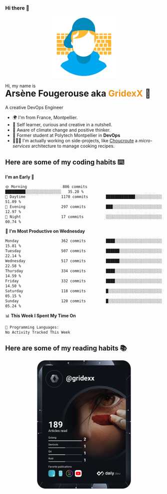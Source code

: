 ### Hi there 👋

<!--
**GridexX/gridexx** is a ✨ _special_ ✨ repository because its `README.md` (this file) appears on your GitHub profile.

Here are some ideas to get you started:

- 🔭 I’m currently working on ...
- 🌱 I’m currently learning ...
- 👯 I’m looking to collaborate on ...
- 🤔 I’m looking for help with ...
- 💬 Ask me about ...
- 📫 How to reach me: ...
- 😄 Pronouns: ...
- ⚡ Fun fact: ...
-->


<!-- Header -->
<div align="center">
  <img align="center" src="./images/user_profile.png" width="200">
</div>
<p>Hi, my name is</p> 
<h1 style="margin-top:-15px">Arsène Fougerouse aka <span style="color:#ef961a">GridexX</span> 👋</h1>

A creative DevOps Engineer

- 🌍 I'm from France, Montpellier.
- 🎨 Self learner, curious and creative in a nutshell. 
- 🌱 Aware of climate change and positive thinker.
- 📕 Former student at Polytech Montpellier in **DevOps**
- 👨🏻‍💻 I'm actually working on side-projects, like [Choucroute](https://github.com/choucroute-orga) a *micro-services* architecture to manage cooking recipes.


## Here are some of my coding habits ⌨️

<!-- Add a section about tech and Ops stack
  Like this one : https://github.com/Xanthus58#-tech-stack
-->
<!--START_SECTION:waka-->
**I'm an Early 🐤** 

```text
🌞 Morning                806 commits         █████████░░░░░░░░░░░░░░░░   35.20 % 
🌆 Daytime                1170 commits        █████████████░░░░░░░░░░░░   51.09 % 
🌃 Evening                297 commits         ███░░░░░░░░░░░░░░░░░░░░░░   12.97 % 
🌙 Night                  17 commits          ░░░░░░░░░░░░░░░░░░░░░░░░░   00.74 % 
```
📅 **I'm Most Productive on Wednesday** 

```text
Monday                   362 commits         ████░░░░░░░░░░░░░░░░░░░░░   15.81 % 
Tuesday                  507 commits         ██████░░░░░░░░░░░░░░░░░░░   22.14 % 
Wednesday                517 commits         ██████░░░░░░░░░░░░░░░░░░░   22.58 % 
Thursday                 334 commits         ████░░░░░░░░░░░░░░░░░░░░░   14.59 % 
Friday                   332 commits         ████░░░░░░░░░░░░░░░░░░░░░   14.50 % 
Saturday                 118 commits         █░░░░░░░░░░░░░░░░░░░░░░░░   05.15 % 
Sunday                   120 commits         █░░░░░░░░░░░░░░░░░░░░░░░░   05.24 % 
```


📊 **This Week I Spent My Time On** 

```text
💬 Programming Languages: 
No Activity Tracked This Week
```


<!--END_SECTION:waka-->

## Here are some of my reading habits 📚
<div  align="center">
  <img src="./images/devcard.svg" width="300">
</div>
